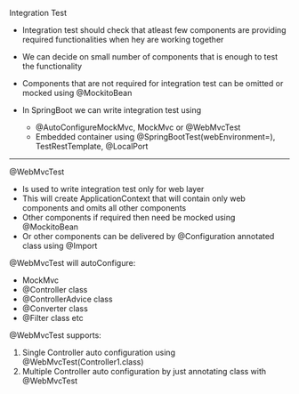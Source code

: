 Integration Test

* Integration test should check that atleast few components are providing required functionalities when hey are working together
* We can decide on small number of components that is enough to test the functionality
* Components that are not required for integration test can be omitted or mocked using @MockitoBean


* In SpringBoot we can write integration test using
  * @AutoConfigureMockMvc, MockMvc or @WebMvcTest
  * Embedded container using @SpringBootTest(webEnvironment=), TestRestTemplate, @LocalPort
  

---
@WebMvcTest

* Is used to write integration test only for web layer
* This will create ApplicationContext that will contain only web components and omits all other components
* Other components if required then need be mocked using @MockitoBean
* Or other components can be delivered by @Configuration annotated class using @Import


@WebMvcTest will autoConfigure:
* MockMvc
* @Controller class
* @ControllerAdvice class
* @Converter class
* @Filter class etc


@WebMvcTest supports:
1. Single Controller auto configuration using @WebMvcTest(Controller1.class)
2. Multiple Controller auto configuration by just annotating class with @WebMvcTest